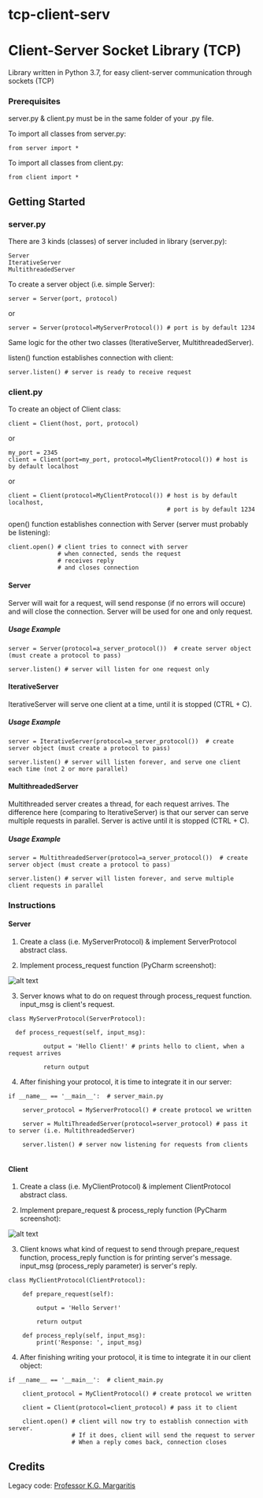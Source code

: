 # tcp-client-serv


# Client-Server Socket Library (TCP)

Library written in Python 3.7, for easy client-server communication through sockets (TCP)

### Prerequisites

server.py & client.py must be in the same folder of your .py file.

To import all classes from server.py:

```
from server import *
```

To import all classes from client.py:

```
from client import *
```

## Getting Started

### server.py

There are 3 kinds (classes) of server included in library (server.py):

```
Server
IterativeServer
MultithreadedServer
```

To create a server object (i.e. simple Server):

```
server = Server(port, protocol)
```
or
```
server = Server(protocol=MyServerProtocol()) # port is by default 1234
```

Same logic for the other two classes (IterativeServer, MultithreadedServer).

listen() function establishes connection with client:

```
server.listen() # server is ready to receive request
```

### client.py

To create an object of Client class:

```
client = Client(host, port, protocol)
```
or
```
my_port = 2345
client = Client(port=my_port, protocol=MyClientProtocol()) # host is by default localhost
```
or
```
client = Client(protocol=MyClientProtocol()) # host is by default localhost, 
                                             # port is by default 1234
```                         

open() function establishes connection with Server (server must probably be listening):

```
client.open() # client tries to connect with server
              # when connected, sends the request
              # receives reply
              # and closes connection
```

#### Server

Server will wait for a request, will send response (if no errors will occure) and will close the connection. Server will be used for one and only request.

##### Usage Example 

```
server = Server(protocol=a_server_protocol())  # create server object (must create a protocol to pass)

server.listen() # server will listen for one request only
```

#### IterativeServer

IterativeServer will serve one client at a time, until it is stopped (CTRL + C).

##### Usage Example

```
server = IterativeServer(protocol=a_server_protocol())  # create server object (must create a protocol to pass)

server.listen() # server will listen forever, and serve one client each time (not 2 or more parallel)
```
#### MultithreadedServer

Multithreaded server creates a thread, for each request arrives. The difference here (comparing to IterativeServer) is that our server can serve multiple requests in parallel. Server is active until it is stopped (CTRL + C).

##### Usage Example

```
server = MultithreadedServer(protocol=a_server_protocol())  # create server object (must create a protocol to pass)

server.listen() # server will listen forever, and serve multiple client requests in parallel
```

### Instructions

#### Server

1. Create a class (i.e. MyServerProtocol) & implement ServerProtocol abstract class.

2. Implement process_request function (PyCharm screenshot):

![alt text](https://i.imgur.com/hHnGStx.png)

3. Server knows what to do on request through process_request function. input_msg is client's request.

```
class MyServerProtocol(ServerProtocol):

  def process_request(self, input_msg):

          output = 'Hello Client!' # prints hello to client, when a request arrives

          return output
```   

4. After finishing 
your protocol, it is time to integrate it in our server:

```
if __name__ == '__main__':  # server_main.py

    server_protocol = MyServerProtocol() # create protocol we written
    
    server = MultiThreadedServer(protocol=server_protocol) # pass it to server (i.e. MultithreadedServer)
    
    server.listen() # server now listening for requests from clients
    
```   
#### Client

1. Create a class (i.e. MyClientProtocol) & implement ClientProtocol abstract class.

2. Implement prepare_request & process_reply function (PyCharm screenshot):

![alt text](https://i.imgur.com/ScqG1oR.png)

3. Client knows what kind of request to send through prepare_request function, process_reply function is for printing server's message. input_msg (process_reply parameter) is server's reply.

```
class MyClientProtocol(ClientProtocol):

    def prepare_request(self):

        output = 'Hello Server!'

        return output

    def process_reply(self, input_msg):
        print('Response: ', input_msg)

```   

4. After finishing writing your protocol, it is time to integrate it in our client object:

```
if __name__ == '__main__':  # client_main.py

    client_protocol = MyClientProtocol() # create protocol we written
    
    client = Client(protocol=client_protocol) # pass it to client
    
    client.open() # client will now try to establish connection with server. 
                  # If it does, client will send the request to server
                  # When a reply comes back, connection closes
```   

## Credits

Legacy code: [Professor K.G. Margaritis](https://sites.google.com/site/kgmargaritis/)
